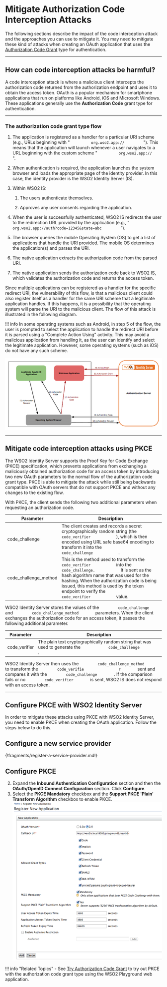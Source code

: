 # Mitigate Authorization Code Interception Attacks

The following sections describe the impact of the code interception
attack and the approaches you can use to mitigate it. You may need to
mitigate these kind of attacks when creating an OAuth application that
uses the [Authorization Code Grant](../../../guides/access-delegation/oauth-grant-types/#authorization-code-grant-type) type for
authentication.

---

## How can code interception attacks be harmful?

A code interception attack is where a malicious client intercepts the
authorization code returned from the authorization endpoint and uses it
to obtain the access token. OAuth is a popular mechanism for smartphone
applications that run on platforms like Android, iOS and Microsoft
Windows. These applications generally use the **Authorization Code**
grant type for authentication.

---

### The authorization code grant type flow

1. The application is registered as a handler for a particular URI scheme
(e.g., URLs beginning with " `          org.wso2.app://         ` ").
This means that the application will launch whenever a user navigates to
a URL beginning with the custom scheme "
`          org.wso2.app://         ` ".

2. When authentication is required, the application launches the system
browser and loads the appropriate page of the identity provider. In this
case, the identity provider is the WSO2 Identity Server (IS).

3. Within WSO2 IS:

    1.  The users authenticate themselves.

    2.  Approves any user consents regarding the application.

4. When the user is successfully authenticated, WSO2 IS redirects the user
to the redirection URL provided by the application (e.g., “
`          org.wso2.app://auth?code=12345&state=abc         ` ”).

5. The browser queries the mobile Operating System (OS) to get a list of
applications that handle the URI provided. The mobile OS determines the
application(s) and parses the URI.

6. The native application extracts the authorization code from the parsed
URI.

7. The native application sends the authorization code back to WSO2 IS,
which validates the authorization code and returns the access token.

Since multiple applications can be registered as a handler for the
specific redirect URI, the vulnerability of this flow, is that a
malicious client could also register itself as a handler for the same
URI scheme that a legitimate application handles. If this happens, it is
a possibility that the operating system will parse the URI to the
malicious client. The flow of this attack is illustrated in the
following diagram.

!!! info
    In some operating systems such as Android, in step 5 of the flow, the
    user is prompted to select the application to handle the redirect URI
    before it is parsed using a "Complete Action Using" activity. This may
    avoid a malicious application from handling it, as the user can identify
    and select the legitimate application. However, some operating systems
    (such as iOS) do not have any such scheme.

![Authorization code grant type flow](../../assets/img/deploy/authorization-code-grant-type-flow.png) 

---

## Mitigate code interception attacks using PKCE

The WSO2 Identity Server supports the Proof Key for Code Exchange (PKCE)
specification, which prevents applications from exchanging a maliciously
obtained authorization code for an access token by introducing two new
OAuth parameters to the normal flow of the authorization code grant
type. PKCE is able to mitigate the attack while still being backwards
compatible with OAuth servers that do not support PKCE and without any
changes to the existing flow.

With PKCE, the client sends the following two additional parameters when
requesting an authorization code.

| Parameter               | Description                                                                                                                                                                                                                                                                                                                                                     |
|-------------------------|-----------------------------------------------------------------------------------------------------------------------------------------------------------------------------------------------------------------------------------------------------------------------------------------------------------------------------------------------------------------|
| code\_challenge         | The client creates and records a secret cryptographically random string (the `             code_verifier            ` ), which is then encoded using URL safe base64 encoding to transform it into the `             code_challenge            ` .                                                                                                              |
| code\_challenge\_method | This is the method used to transform the `             code_verifier            ` into the `             code_challenge.            ` It is sent as the hash algorithm name that was used for the hashing. When the authorization code is being issued, this method is used by the token endpoint to verify the `             code_verifier            ` value. |

WSO2 Identity Server stores the values of the
`         code_challenge        ` and
`         code_challenge_method        ` parameters. When the client
exchanges the authorization code for an access token, it passes the
following additional parameter.

| Parameter      | Description                                                                                                              |
|----------------|--------------------------------------------------------------------------------------------------------------------------|
| code\_verifier | The plain text cryptographically random string that was used to generate the `             code_challenge            ` . |

WSO2 Identity Server then uses the
`         code_challenge_method        ` to transform the
`         code_verifie        ` `         r        ` sent and compares
it with the `         code_challenge        ` . If the comparison fails
or no `         code_verifier        ` is sent, WSO2 IS does not respond
with an access token.

---

## Configure PKCE with WSO2 Identity Server

In order to mitigate these attacks using PKCE with WSO2 Identity Server,
you need to enable PKCE when creating the OAuth application. Follow the
steps below to do this.

## Configure a new service provider

{!fragments/register-a-service-provider.md!}

## Configure PKCE

2.  Expand the **Inbound Authentication Configuration** section and then
    the **OAuth/OpenID Connect Configuration** section. Click
    **Configure**.
3.  Select the **PKCE Mandatory** checkbox and the **Support PKCE
    'Plain' Transform Algorithm** checkbox to enable PKCE.  
    ![](../../assets/img/deploy/register-a-new-application.png)


!!! info "Related Topics" 
    -   See [Try Authorization Code Grant](../../../quick-starts/auth-code-playground/)
        to try out PKCE with the authorization code grant type using the
        WSO2 Playground web application.
